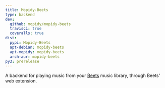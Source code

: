 ```yaml
---
title: Mopidy-Beets
type: backend
dev:
  github: mopidy/mopidy-beets
  travisci: true
  coveralls: true
dist:
  pypi: Mopidy-Beets
  apt-debian: mopidy-beets
  apt-mopidy: mopidy-beets
  arch-aur: mopidy-beets
py3: prerelease
---
```


A backend for playing music from your [Beets](https://beets.io/)
music library, through Beets' web extension.
